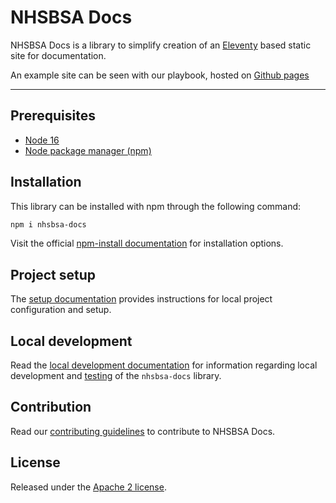 # NHSBSA Docs

NHSBSA Docs is a library to simplify creation of an [Eleventy][eleventy] based static site for documentation.

An example site can be seen with our playbook, hosted on [Github pages][nhsbsa_digital_playbook]

---

## Prerequisites

* [Node 16][node_js]
* [Node package manager (npm)][npm]

## Installation

This library can be installed with npm through the following command:

```bash
npm i nhsbsa-docs
```

Visit the official [npm-install documentation][npm_docs] for installation options.

## Project setup

The [setup documentation](docs/running-locally.md) provides instructions for local project configuration and setup.

## Local development

Read the [local development documentation](docs/local-development.md) for information regarding local development and [testing](docs/local-development.md#testing-the-application) of the `nhsbsa-docs` library.

## Contribution

Read our [contributing guidelines](CONTRIBUTING.md) to contribute to NHSBSA Docs.

## License

Released under the [Apache 2 license](LICENCE.txt).

[nhsbsa_digital_playbook]: <https://nhsbsa.github.io/nhsbsa-digital-playbook/>
[node_js]: <https://nodejs.org/en/>
[npm]: <https://docs.npmjs.com>
[npm_docs]: <https://docs.npmjs.com/cli/v8/commands/npm-install>
[eleventy]: <https://www.11ty.dev/docs/>
